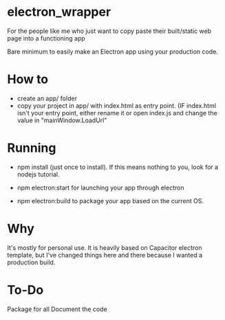 # electron_wrapper
For the people like me who just want to copy paste their built/static web page into a functioning app

Bare minimum to easily make an Electron app using your production code.

# How to

- create an app/ folder
- copy your project in app/ with index.html as entry point. 
(IF index.html isn't your entry point, either rename it or open index.js and change the value in "mainWindow.LoadUrl"

# Running
- npm install (just once to install). If this means nothing to you, look for a nodejs tutorial.

- npm electron:start for launching your app through electron
- npm electron:build to package your app based on the current OS.

# Why

It's mostly for personal use. It is heavily based on Capacitor electron template, 
but I've changed things here and there because I wanted a production build.

# To-Do
Package for all
Document the code
